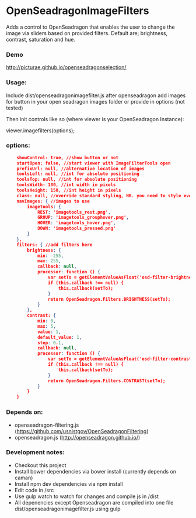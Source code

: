 # OpenSeadragonImageFilters

Adds a control to OpenSeadragon that enables the user to change the image via sliders based on provided filters.
Default are; brightness, contrast, saturation and hue.

### Demo
http://picturae.github.io/openseadragonselection/

### Usage:
Include dist/openseadragonimagefilter.js after openseadragon
add images for button in your open seadragon images folder or provide in options (not tested)

Then init controls like so (where viewer is your OpenSeadragon Instance):

viewer.imagefilters(options);

### options:
```json
    showControl: true, //show button or not
    startOpen: false, //start viewer with ImageFilterTools open
    prefixUrl: null, //alternative location of images
    toolsLeft: null, //int for absolute positioning
    toolsTop: null, //int for absolute positioning
    toolsWidth: 180, //int width in pixels
    toolsHeight: 150, //int height in pixels
    class: null, //override standard styling, NB. you need to style everything
    navImages: { //images to use
        imagetools: {
            REST: 'imagetools_rest.png',
            GROUP: 'imagetools_grouphover.png',
            HOVER: 'imagetools_hover.png',
            DOWN: 'imagetools_pressed.png'
        }
    },
    filters: { //add filters here
        brightness: {
            min: -255,
            max: 255,
            callback: null,
            processor: function () {
                var setTo = getElementValueAsFloat('osd-filter-brightness');
                if (this.callback !== null) {
                    this.callback(setTo);
                }
                return OpenSeadragon.Filters.BRIGHTNESS(setTo);
            }
        },
        contrast: {
            min: 0,
            max: 5,
            value: 1,
            default_value: 1,
            step: 0.1,
            callback: null,
            processor: function () {
                var setTo = getElementValueAsFloat('osd-filter-contrast');
                if (this.callback !== null) {
                    this.callback(setTo);
                }
                return OpenSeadragon.Filters.CONTRAST(setTo);
            }
        }
    }
```
### Depends on:
* openseadragon-filtering.js (https://github.com/usnistgov/OpenSeadragonFiltering)
* openseadragon.js (http://openseadragon.github.io/)

### Development notes:
* Checkout this project
* Install bower dependencies via bower install (currently depends on caman)
* Install npm dev dependencies via npm install
* Edit code in /src
* Use gulp watch to watch for changes and compile js in /dist
* All depenencies except Openseadragon are compiled into one file dist/openseadragonimagefilter.js using gulp
